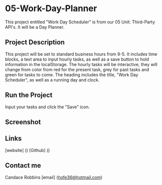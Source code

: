 # 05-Work-Day-Planner
This project entitled "Work Day Scheduler" is from our 05 Unit: Third-Party API's.  It will be a Day Planner.

## Project Description
This project will be set to standard business hours from 9-5.  It includes time blocks, a text area to input hourly tasks, as well as a save button to hold information in the localStorage.  The hourly tasks will be interactive, they will change from color from red for the present task, grey for past tasks and green for tasks to come.  The heading includes the title, "Work Day Scheduler", as well as a running day and clock.  

## Run the Project
Input your tasks and click the "Save" icon.

## Screenshot


## Links
[website] ()
[Github] ()

## Contact me
Candace Robbins [email] (hofe36@hotmail.com)
